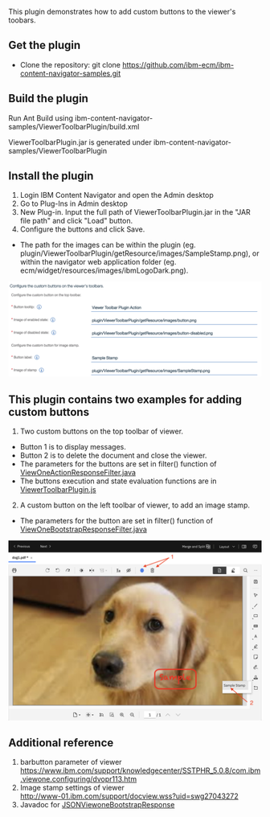 This plugin demonstrates how to add custom buttons to the viewer's toobars.


## Get the plugin
* Clone the repository: git clone https://github.com/ibm-ecm/ibm-content-navigator-samples.git


## Build the plugin

Run Ant Build using ibm-content-navigator-samples/ViewerToolbarPlugin/build.xml


ViewerToolbarPlugin.jar is generated under ibm-content-navigator-samples/ViewerToolbarPlugin

## Install the plugin
1. Login IBM Content Navigator and open the Admin desktop
2. Go to Plug-Ins in Admin desktop
3. New Plug-in. Input the full path of ViewerToolbarPlugin.jar in the "JAR file path" and click "Load" button.
4. Configure the buttons and click Save.  
- The path for the images can be within the plugin (eg. plugin/ViewerToolbarPlugin/getResource/images/SampleStamp.png), or  within the navigator web application folder (eg. ecm/widget/resources/images/ibmLogoDark.png).

![configuration](/ViewerToolbarPlugin/configuration.png)


## This plugin contains two examples for adding custom buttons
1. Two custom buttons on the top toolbar of viewer.
-  Button 1 is to display messages.
-  Button 2 is to delete the document and close the viewer.
-  The parameters for the buttons are set in filter() function of [ViewOneActionResponseFilter.java](/ViewerToolbarPlugin/src/com/ibm/ecm/extension/viewerToolbar/services/ViewOneActionResponseFilter.java)
-  The buttons execution and state evaluation functions are in [ViewerToolbarPlugin.js](/ViewerToolbarPlugin/src/com/ibm/ecm/extension/viewerToolbar/WebContent/ViewerToolbarPlugin.js)
2. A custom button on the left toolbar of viewer, to add an image stamp.
-  The parameters for the button are set in filter() function of [ViewOneBootstrapResponseFilter.java](/ViewerToolbarPlugin/src/com/ibm/ecm/extension/viewerToolbar/services/ViewOneBootstrapResponseFilter.java)

![image for examples](/ViewerToolbarPlugin/examples.png)

## Additional reference
1. barbutton parameter of viewer  
https://www.ibm.com/support/knowledgecenter/SSTPHR_5.0.8/com.ibm.viewone.configuring/dvopr113.htm
2. Image stamp settings of viewer  
http://www-01.ibm.com/support/docview.wss?uid=swg27043272
3. Javadoc for [JSONViewoneBootstrapResponse](https://www.ibm.com/support/knowledgecenter/SSEUEX_3.0.8/com.ibm.javaeuc.doc/com/ibm/ecm/json/JSONViewoneBootstrapResponse.html)
